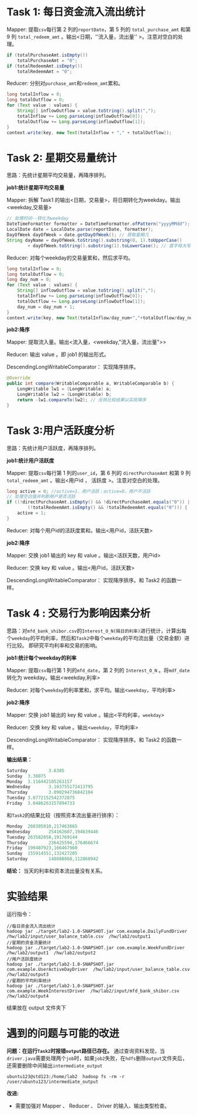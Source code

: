 # Task 1: 每⽇资⾦流⼊流出统计
 Mapper: 提取`csv`每行第 2 列的`reportDate`，第 5 列的 `total_purchase_amt` 和第 9 列 `total_redeem_amt` 。输出<日期，''流入量，流出量'' >。注意对空白的处理。
```java 
if (totalPurchaseAmt.isEmpty())
	totalPurchaseAmt = "0";
if (totalRedeemAmt.isEmpty())
	totalRedeemAmt = "0";
```
 Reducer: 分别对`purchase_amt`和`redeem_amt`累和。
``` java
long totalInflow = 0;
long totalOutflow = 0;
for (Text value : values) {
	String[] inflowOutflow = value.toString().split(",");
	totalInflow += Long.parseLong(inflowOutflow[0]);
	totalOutflow += Long.parseLong(inflowOutflow[1]);
}
context.write(key, new Text(totalInflow + "," + totalOutflow));
```

# Task 2: 星期交易量统计
思路：先统计星期平均交易量，再降序排列。

**job1:统计星期平均交易量**

 Mapper: 拆解 Task1 的输出<日期，交易量>，将日期转化为weekday。输出<weekday,交易量>
```java
// 处理时间--转化为weekday
DateTimeFormatter formatter = DateTimeFormatter.ofPattern("yyyyMMdd");
LocalDate date = LocalDate.parse(reportDate, formatter);
DayOfWeek dayOfWeek = date.getDayOfWeek(); // 获取星期几
String dayName = dayOfWeek.toString().substring(0, 1).toUpperCase()
		+ dayOfWeek.toString().substring(1).toLowerCase(); // 首字母大写，其他字母小写
```
 Reducer: 对每个weekday的交易量累和，然后求平均。
```java
long totalInflow = 0;
long totalOutflow = 0;
long day_num = 0;
for (Text value : values) {
	String[] inflowOutflow = value.toString().split(",");
	totalInflow += Long.parseLong(inflowOutflow[0]);
	totalOutflow += Long.parseLong(inflowOutflow[1]);
	day_num = day_num + 1;
}
context.write(key, new Text(totalInflow/day_num+","+totalOutflow/day_num));	
```
**job2:降序**

 Mapper: 提取流入量。输出<流入量，<weekday,"流入量，流出量">>

 Reducer: 输出 value 。即 job1 的输出形式。

 DescendingLongWritableComparator： 实现降序排序。
```java
@Override
public int compare(WritableComparable a, WritableComparable b) {
	LongWritable lw1 = (LongWritable) a;
	LongWritable lw2 = (LongWritable) b;
	return -lw1.compareTo(lw2); // 反转比较结果以实现降序
}
```

# Task 3:⽤户活跃度分析
思路：先统计用户活跃度，再降序排列。

**job1:统计用户活跃度**

 Mapper: 提取`csv`每行第 1 列的`user_id`，第 6 列的 `directPurchaseAmt` 和第 9 列 `total_redeem_amt` 。输出<用户id ， 活跃度 >。注意对空白的处理。
```java
long active = 0; //active=1，用户活跃；active=0，用户不活跃
// 处理空白值并判断用户是否活跃
if ((!directPurchaseAmt.isEmpty() && !directPurchaseAmt.equals("0")) ||
		(!totalRedeemAmt.isEmpty() && !totalRedeemAmt.equals("0"))) {
	active = 1;
}
```
 Reducer: 对每个用户id的活跃度累和。输出<用户id，活跃天数>

**job2:降序**

 Mapper: 交换 job1 输出的 key 和 value 。输出<活跃天数，用户id>

 Reducer: 交换 key 和 value 。输出<用户id，活跃天数>

 DescendingLongWritableComparator： 实现降序排序。和 Task2 的函数一样。

# Task 4 : 交易⾏为影响因素分析 
思路：对`mfd_bank_shibor.csv`的`Interest_O_N(隔日的利率)`进行统计，计算出每个`weekday`的平均利率，然后和`Task2`中每个`weekday`的平均流出量（交易金额）进行比较。 即研究平均利率和交易的影响。

**job1:统计每个weekday的利率**

 Mapper: 提取`csv`每行第 1 列的`mfd_date`，第 2 列的 `Interest_O_N` 。将`mdf_date`转化为
weekday。输出<weekday,利率>

 Reducer: 对每个`weekday`的利率累和，求平均。输出<`weekday`，平均利率>

**job2:降序**

 Mapper: 交换 job1 输出的 key 和 value 。输出<平均利率，`weekday`>

 Reducer: 交换 key 和 value 。输出<`weekday`，平均利率>

 DescendingLongWritableComparator： 实现降序排序。和 Task2 的函数一样。

**输出结果：**
```java
Saturday        3.6385
Sunday  3.38075
Monday  3.116442105263157
Wednesday       3.103755172413795
Thursday        3.090294736842104
Tuesday 3.0772152542372875
Friday  3.0486263157894733
```
和`Task2`的结果比较（按照资本流出量进行排序）：
```java
Monday  260305810,217463865
Wednesday       254162607,194639446
Tuesday 263582058,191769144
Thursday        236425594,176466674
Friday  199407923,166467960
Sunday  155914551,132427205
Saturday        148088068,112868942
```
**结论：**
当天的利率和资本流出量没有关系。
# 实验结果
运行指令：
```
//每⽇资⾦流⼊流出统计
hadoop jar ./target/lab2-1.0-SNAPSHOT.jar com.example.DailyFundDriver  /hw/lab2/input/user_balance_table.csv  /hw/lab2/output1
//星期的资金流量统计
hadoop jar ./target/lab2-1.0-SNAPSHOT.jar com.example.WeekFundDriver  /hw/lab2/output1  /hw/lab2/output2
//用户活跃度统计
hadoop jar ./target/lab2-1.0-SNAPSHOT.jar com.example.UserActiveDayDriver  /hw/lab2/input/user_balance_table.csv  /hw/lab2/output3
//星期的平均利率统计
hadoop jar ./target/lab2-1.0-SNAPSHOT.jar com.example.WeekInterestDriver  /hw/lab2/input/mfd_bank_shibor.csv  /hw/lab2/output4
```
结果放在 output 文件夹下

# 遇到的问题与可能的改进
**问题：在运行`Task2`时报错`output`路径已存在。**
通过查询资料发现，当`driver.java`需要处理两个`job`时，如果`job2`失败，在`hdfs`删除`output`文件夹后，还需要删除中间输出`intermediate_output`
```
ubuntu123@std123:/home/lab2  hadoop fs -rm -r /user/ubuntu123/intermediate_output
```
**改进:**
- 需要加强对 Mapper 、 Reducer 、 Driver 的输入、输出类型检查。
